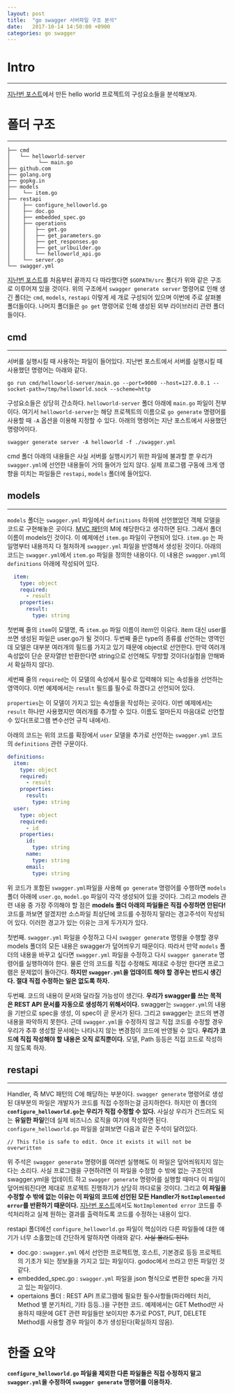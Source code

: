 ```yaml
---
layout: post
title:  "go swagger 서버파일 구조 분석"
date:   2017-10-14 14:50:00 +0900
categories: go swagger
---
```


# Intro
---------------------
[지난번 포스트][last-post]에서 만든 hello world 프로젝트의 구성요소들을 분석해보자.

# 폴더 구조
---------------------
``` tree
├── cmd
│   └── helloworld-server
│         └── main.go
├── github.com
├── golang.org
├── gopkg.in
├── models
│    └── item.go
├── restapi
│    ├── configure_helloworld.go
│    ├── doc.go
│    ├── embedded_spec.go
│    ├── operations
│    │   ├── get.go
│    │   ├── get_parameters.go
│    │   ├── get_responses.go
│    │   ├── get_urlbuilder.go
│    │   └── helloworld_api.go
│    └── server.go
└── swagger.yml
```
[지난번 포스트][last-post]를 처음부터 끝까지 다 따라했다면 `$GOPATH/src` 폴더가 위와 같은 구조로 이루어져 있을 것이다. 위의 구조에서 `swagger generate server` 명령어로 인해 생긴 폴더는 `cmd`, `models`, `restapi` 이렇게 세 개로 구성되어 있으며 이번에 주로 살펴볼 폴더들이다. 나머지 폴더들은 `go get` 명령어로 인해 생성된 외부 라이브러리 관련 폴더들이다.

## cmd
--------------------
서버를 실행시킬 때 사용하는 파일이 들어있다. 지난번 포스트에서 서버를 실행시킬 때 사용했던 명령어는 아래와 같다.
``` command
go run cmd/helloworld-server/main.go --port=9000 --host=127.0.0.1 --socket-path=/tmp/helloworld.sock --scheme=http
```
구성요소들은 상당히 간소하다. `helloworld-server` 폴더 아래에 `main.go` 파일이 전부이다. 여기서 `helloworld-server`는 해당 프로젝트의 이름으로 `go generate` 명령어를 사용할 때 `-A` 옵션을 이용해 지정할 수 있다. 아래의 명령어는 지난 포스트에서 사용했던 명령어이다.
``` command
swagger generate server -A helloworld -f ./swagger.yml
```
cmd 폴더 아래의 내용들은 사실 서버를 실행시키기 위한 파일에 불과할 뿐 우리가 `swagger.yml`에 선언한 내용들이 거의 들어가 있지 않다. 실제 프로그램 구동에 크게 영향을 미치는 파일들은 `restapi`, `models` 폴더에 들어있다.

## models
---------------------
`models` 폴더는 `swagger.yml` 파일에서 `definitions` 하위에 선언했었던 객체 모델을 코드로 구현해놓은 곳이다. [MVC 패턴][mvc-pattern]의 M에 해당한다고 생각하면 된다. 그래서 폴더 이름이 models인 것이다. 이 예제에선 `item.go` 파일이 구현되어 있다. `item.go` 는 파일명부터 내용까지 다 철처하게 `swagger.yml` 파일을 반영해서 생성된 것이다. 아래의 코드는 `swagger.yml`에서 `item.go` 파일을 정의한 내용이다. 이 내용은 `swagger.yml`의 `definitions` 아래에 작성되어 있다.
``` yaml
  item:
    type: object
    required:
      - result
    properties:
      result:
        type: string
```
첫번째 줄의 `item`이 모델명, 즉 `item.go` 파일 이름이 item인 이유다. item 대신 user를 쓰면 생성된 파일은 user.go가 될 것이다. 두번째 줄은 type의 종류를 선언하는 영역인데 모델은 대부분 여러개의 필드를 가지고 있기 때문에 object로 선언한다. 만약 여러개 속성없이 단순 문자열만 반환한다면 string으로 선언해도 무방할 것이다(실험을 안해봐서 확실하지 않다).

세번째 줄의 `required`는 이 모델의 속성에서 필수로 입력해야 되는 속성들을 선언하는 영역이다. 이번 예제에서는 `result` 필드를 필수로 하겠다고 선언되어 있다.

`properties`는 이 모델이 가지고 있는 속성들을 작성하는 곳이다. 이번 예제에서는 `result` 하나만 사용했지만 여러개를 추가할 수 있다. 이름도 얼마든지 마음대로 선언할 수 있다(프로그램 변수선언 규칙 내에서).

아래의 코드는 위의 코드를 확장에서 `user` 모델을 추가로 선언하는 `swagger.yml` 코드의 `definitions` 관련 구문이다.
``` yaml
definitions:
  item:
    type: object
    required:
      - result
    properties:
      result:
        type: string
  user:
    type: object
    required:
      - id
    properties:
      id:
        type: string
      name:
        type: string
      email:
        type: string
```
위 코드가 포함된 `swagger.yml`파일을 사용해 `go generate` 명령어를 수행하면 `models` 폴더 아래에 `user.go`, `model.go` 파일이 각각 생성되어 있을 것이다. 그리고 models 관련 내용 중 가장 주의해야 할 점은  **models 폴더 아래의 파일들은 직접 수정하면 안된다!** 코드를 까보면 알겠지만 소스파일 최상단에 코드를 수정하지 말라는 경고주석이 작성되어 있다. 이러한 경고가 있는 이유는 크게 두가지가 있다.

첫번째. `swagger.yml` 파일을 수정하고 다시 `swagger generate` 명령을 수행할 경우 models 폴더의 모든 내용은 swagger가 덮어씌우기 때문이다. 따라서 만약 `models` 폴더의  내용을 바꾸고 싶다면 `swagger.yml` 파일을 수정하고 다시 `swagger ganerate` 명령어를 실행하여야 한다. 물론 안의 코드를 직접 수정해도 제대로 수정만 한다면 프로그램은 문제없이 돌아간다. **하지만 `swagger.yml`을 업데이트 해야 할 경우는 반드시 생긴다. 절대 직접 수정하는 일은 없도록 하자.**

두번째. 코드의 내용이 문서와 달라질 가능성이 생긴다. **우리가 swagger를 쓰는 목적은 REST API 문서를 자동으로 생성하기 위해서이다.** swagger는 `swagger.yml`의 내용을 기반으로 spec을 생성, 이 spec이 곧 문서가 된다. 그리고 swagger는 코드의 변경내용을 파악하지 못한다. 근데 `swagger.yml`을 수정하지 않고 직접 코드를 수정할 경우 우리가 추후 생성할 문서에는 나타나지 않는 변경점이 코드에 반영될 수 있다. **우리가 코드에 직접 작성해야 할 내용은 오직 로직뿐이다.** 모델, Path 등등은 직접 코드로 작성하지 않도록 하자.

## restapi
----------------------
Handler, 즉 MVC 패턴의 C에 해당하는 부분이다. `swagger generate` 명령어로 생성된 대부분의 파일은 개발자가 코드를 직접 수정하는걸 금지하한다. 하지만 이 폴더의 **`configure_helloworld.go`는 우리가 직접 수정할 수 있다.** 사실상 우리가 건드려도 되는 **유일한 파일**인데  실제 비즈니스 로직을 여기에 작성하면 된다. `configure_helloworld.go` 파일을 살펴보면 다음과 같은 주석이 달려있다.
``` golang
// This file is safe to edit. Once it exists it will not be overwritten
```
위 주석은 `swagger generate` 명령어를 여러번 실행해도 이 파일은 덮어씌워지지 않는다는 소리다. 사실 프로그램을 구현하려면 이 파일을 수정할 수 밖에 없는 구조인데 swagger.yml을 업데이트 하고 `swagger generate` 명령어를 실행할 때마다 이 파일이 덮어씌워진다면 제대로 프로젝트 진행하기가 상당히 까다로울 것이다. 그리고 **이 파일을 수정할 수 밖에 없는 이유는 이 파일의 코드에 선언된 모든 Handler가 `NotImplemented error`를 반환하기 때문이다.** [지난번 포스트][last-post]에서도 `NotImplemented error` 코드를 주석처리하고 실제 원하는 결과를 출력하도록 코드를 수정하는 내용이 있다.

restapi 폴더에선 `configure_helloworld.go` 파일이 핵심이라 다른 파일들에 대한 얘기가 너무 소홀했는데 간단하게 말하자면 아래와 같다. ~~사실 몰라도 된다.~~
* doc.go : `swagger.yml` 에서 선언한 프로젝트명, 호스트, 기본경로 등등 프로젝트의 기초가 되는 정보들을 가지고 있는 파일이다. godoc에서 쓰라고 만든 파일인 것 같다.
* embedded_spec.go : `swagger.yml` 파일을 json 형식으로 변환한 spec을 가지고 있는 파일이다.
* opertaions 폴더 : REST API 프로그램에 필요한 필수사항들(파라메터 처리, Method 별 분기처리, 기타 등등..)을 구현한 코드. 예제에서는 GET Method만 사용하지 때문에 GET 관련 파일들만 보이지만 추가로 POST, PUT, DELETE Method를 사용할 경우 파일이 추가 생성된다(확실하지 않음).

# 한줄 요약
**`configure_helloworld.go` 파일을 제외한 다른 파일들은 직접 수정하지 말고 `swagger.yml`을 수정하여 `swagger generate` 명령어를 이용하자.**

[last-post]: http://yeongcheon.github.io/2017/10/06/go-swagger01/
[mvc-pattern]: https://opentutorials.org/course/697/3828
